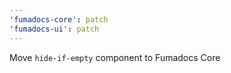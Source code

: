 ```yaml
---
'fumadocs-core': patch
'fumadocs-ui': patch
---
```


Move `hide-if-empty` component to Fumadocs Core
